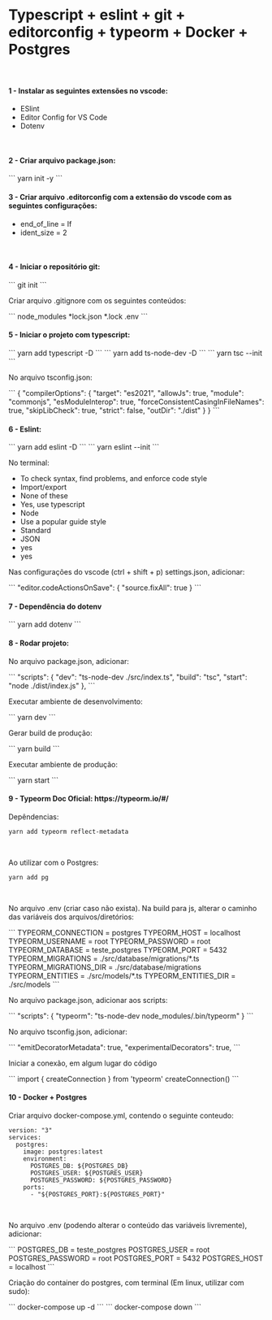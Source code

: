 <h1>Typescript + eslint + git + editorconfig + typeorm + Docker + Postgres</h1>

<br>

<h4>1 - Instalar as seguintes extensões no vscode:</h4>
<ul>
  <li>ESlint</li>
  <li>Editor Config for VS Code</li>
  <li>Dotenv</li>
</ul>


<br>

<h4>2 - Criar arquivo package.json:</h4>
```
yarn init -y
```

<br>

<h4>3 - Criar arquivo .editorconfig com a extensão do vscode com as seguintes configurações:</h4>
<ul>
  <li>end_of_line = lf</li>
  <li>ident_size = 2</li>
</ul>

<br>

<h4>4 - Iniciar o repositório git:</h4>
```
git init
```

<p>Criar arquivo .gitignore com os seguintes conteúdos:</p>
```
node_modules
*lock.json
*.lock
.env
```

<br>

<h4>5 - Iniciar o projeto com typescript:</h4>
```
yarn add typescript -D
```
```
yarn add ts-node-dev -D
```
```
yarn tsc --init
```
<p>No arquivo tsconfig.json:</p>
```
{
  "compilerOptions": {
    "target": "es2021",        
    "allowJs": true,                      
    "module": "commonjs",                            
    "esModuleInterop": true,                         
    "forceConsistentCasingInFileNames": true,                                          
    "skipLibCheck": true,
    "strict": false,
    "outDir": "./dist"                      
  }
}
```
<br>

<h4>6 - Eslint:</h4>
```
yarn add eslint -D
```
```
yarn eslint --init
```
<p>No terminal:</p>
<ul>
  <li>To check syntax, find problems, and enforce code style</li>
  <li>Import/export</li>
  <li>None of these</li>
  <li>Yes, use typescript</li>
  <li>Node</li>
  <li>Use a popular guide style</li>
  <li>Standard</li>
  <li>JSON</li>
  <li>yes</li>
  <li>yes</li>
</ul>

<p>Nas configurações do vscode (ctrl + shift + p) settings.json, adicionar: </p>
```
"editor.codeActionsOnSave": {
  "source.fixAll": true
}
```

<br>

<h4>7 - Dependência do dotenv</h4>
```
yarn add dotenv
```

<br>

<h4>8 - Rodar projeto:</h4>

<p>No arquivo package.json, adicionar: </p>
```
"scripts": {
  "dev": "ts-node-dev ./src/index.ts",
  "build": "tsc",
  "start": "node ./dist/index.js"
},
```

<p>Executar ambiente de desenvolvimento: </p>
```
yarn dev
```

<p>Gerar build de produção: </p>
```
yarn build
```

<p>Executar ambiente de produção: </p>
```
yarn start
```

<br>


<h4>9 - Typeorm Doc Oficial: https://typeorm.io/#/</h4>

<p>Depêndencias:</p>

```
yarn add typeorm reflect-metadata
```

<br>

<p>Ao utilizar com o Postgres:</p>

```
yarn add pg
```

<br>

<p>No arquivo .env (criar caso não exista). Na build para js, alterar o caminho das variáveis dos arquivos/diretórios: </p>
```
TYPEORM_CONNECTION = postgres
TYPEORM_HOST = localhost
TYPEORM_USERNAME = root
TYPEORM_PASSWORD = root
TYPEORM_DATABASE = teste_postgres
TYPEORM_PORT = 5432
TYPEORM_MIGRATIONS = ./src/database/migrations/*.ts
TYPEORM_MIGRATIONS_DIR = ./src/database/migrations
TYPEORM_ENTITIES = ./src/models/*.ts
TYPEORM_ENTITIES_DIR = ./src/models
```

<br>


<p>No arquivo package.json, adicionar aos scripts: </p>
```
"scripts": {
  "typeorm": "ts-node-dev node_modules/.bin/typeorm"
}
```

<br>

<p>No arquivo tsconfig.json, adicionar: </p>
```
"emitDecoratorMetadata": true,
"experimentalDecorators": true,
```

<br>

<p>Iniciar a conexão, em algum lugar do código</p>
```
import { createConnection } from 'typeorm'
createConnection()
```

<br>

<h4>10 - Docker + Postgres</h4>
<p>Criar arquivo docker-compose.yml, contendo o seguinte conteudo: </p>

```
version: "3"
services:
  postgres:
    image: postgres:latest
    environment:
      POSTGRES_DB: ${POSTGRES_DB}
      POSTGRES_USER: ${POSTGRES_USER}
      POSTGRES_PASSWORD: ${POSTGRES_PASSWORD}
    ports:
      - "${POSTGRES_PORT}:${POSTGRES_PORT}"
```

<br>

<p>No arquivo .env (podendo alterar o conteúdo das variáveis livremente), adicionar: </p>
```
POSTGRES_DB = teste_postgres
POSTGRES_USER = root
POSTGRES_PASSWORD = root
POSTGRES_PORT = 5432
POSTGRES_HOST = localhost
```

<br>

<p>Criação do container do postgres, com terminal (Em linux, utilizar com sudo):</p>
```
docker-compose up -d
```
```
docker-compose down
```